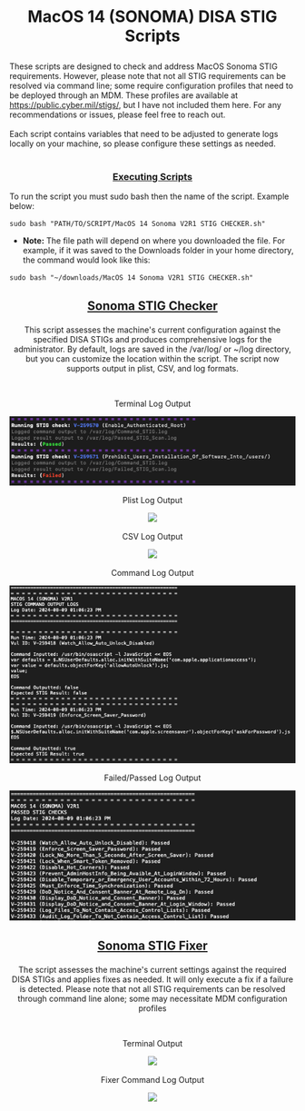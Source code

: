 # <p align="center">MacOS 14 (SONOMA) DISA STIG Scripts </p>

  These scripts are designed to check and address MacOS Sonoma STIG requirements. However, please note that not all STIG requirements can be resolved via command line; some require configuration profiles that need to be deployed through an MDM. These profiles are available at https://public.cyber.mil/stigs/, but I have not included them here. For any recommendations or issues, please feel free to reach out.
<br />
<br />
  Each script contains variables that need to be adjusted to generate logs locally on your machine, so please configure these settings as needed.
<br />
<br />
### <p align="center"> <ins> Executing Scripts</ins> </p>
To run the script you must sudo bash then the name of the script. Example below:
```
sudo bash "PATH/TO/SCRIPT/MacOS 14 Sonoma V2R1 STIG CHECKER.sh"
```
* <strong>Note:</strong> The file path will depend on where you downloaded the file. For example, if it was saved to the Downloads folder in your home directory, the command would look like this:

```
sudo bash "~/downloads/MacOS 14 Sonoma V2R1 STIG CHECKER.sh"
```

## <p align="center"> [Sonoma STIG Checker](https://github.com/cocopuff2u/Mac-Scripts/blob/130024b9664872bddc16938225adc5fd6af0d194/DISA%20STIG%20Scripts/MacOS%2014%20Sonoma%20V2R1%20STIG%20CHECKER.sh) </p> 
<p align="center"> This script assesses the machine's current configuration against the specified DISA STIGs and produces comprehensive logs for the administrator. By default, logs are saved in the /var/log/ or ~/log directory, but you can customize the location within the script. The script now supports output in plist, CSV, and log formats.</p>
<br />

<p align="center"> Terminal Log Output </p>
<p align="center">
<img src="https://github.com/cocopuff2u/Mac-Scripts/blob/130024b9664872bddc16938225adc5fd6af0d194/DISA%20STIG%20Scripts/images/check_terminal_log.png">
</p>

<p align="center"> Plist Log Output </p>
<p align="center">
<img src="https://github.com/cocopuff2u/Mac-Scripts/blob/9751e2cbc619b14727ffd0c5537efdd87d01bbb8/DISA%20STIG%20Scripts/images/Example_plist_output.png">
</p>

<p align="center"> CSV Log Output </p>
<p align="center">
<img src="https://github.com/cocopuff2u/Mac-Scripts/blob/9751e2cbc619b14727ffd0c5537efdd87d01bbb8/DISA%20STIG%20Scripts/images/Example_csv_output.png">
</p>

<p align="center"> Command Log Output</p>
<p align="center">
<img src="https://github.com/cocopuff2u/Mac-Scripts/blob/130024b9664872bddc16938225adc5fd6af0d194/DISA%20STIG%20Scripts/images/Example_Command_output_log.png">
</p>

<p align="center"> Failed/Passed Log Output </p>
<p align="center">
<img src="https://github.com/cocopuff2u/Mac-Scripts/blob/130024b9664872bddc16938225adc5fd6af0d194/DISA%20STIG%20Scripts/images/Example_Passed_STIG_log.png">
</p>

## <p align="center"> [Sonoma STIG Fixer](https://github.com/cocopuff2u/Mac-Scripts/blob/1c495c72ff1970292f19b3427a9d5323cfff658e/DISA%20STIG%20Scripts/MacOS%2014%20Sonoma%20V2R1%20STIG%20FIXER.sh) </p> 
<p align="center">The script assesses the machine's current settings against the required DISA STIGs and applies fixes as needed. It will only execute a fix if a failure is detected. Please note that not all STIG requirements can be resolved through command line alone; some may necessitate MDM configuration profiles</p>
<br />

<p align="center"> Terminal Output </p>
<p align="center">
<img src="https://github.com/cocopuff2u/Mac-Scripts/blob/19c94b71ecbfbbd43fe66bdcbfd4aad0b257702c/DISA%20STIG%20Scripts/images/Example_terminal_fixer_log.png">
</p>

<p align="center"> Fixer Command Log Output </p>
<p align="center">
<img src="https://github.com/cocopuff2u/Mac-Scripts/blob/c8cb3bbcebf59154d79bc9836d8b991324fd2f6e/DISA%20STIG%20Scripts/images/Example_Fixer_Command_output_log.png">
</p>
